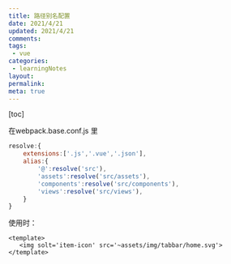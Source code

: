 ```yaml
---
title: 路径别名配置
date: 2021/4/21
updated: 2021/4/21
comments:
tags:
 - vue
categories:
 - learningNotes
layout:
permalink:
meta: true
---
```


[toc]

 在webpack.base.conf.js 里

 ~~~js
 resolve:{
     extensions:['.js','.vue','.json'],
     alias:{
         '@':resolve('src'),
         'assets':resolve('src/assets'),
         'components':resolve('src/components'),
         'views':resolve('src/views'),
     }
 }
 ~~~

 使用时：

 ~~~vue
 <template>
 	<img solt='item-icon' src='~assets/img/tabbar/home.svg'>
 </template>
 ~~~
 

